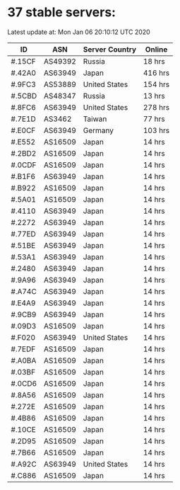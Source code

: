 # 37 stable servers:

Latest update at: Mon Jan 06 20:10:12 UTC 2020

| ID | ASN | Server Country | Online |
| -- | --- | -------------- | ------ |
| #.15CF | AS49392 | Russia | 18 hrs |
| #.42A0 | AS63949 | Japan | 416 hrs |
| #.9FC3 | AS53889 | United States | 154 hrs |
| #.5CBD | AS48347 | Russia | 13 hrs |
| #.8FC6 | AS63949 | United States | 278 hrs |
| #.7E1D | AS3462 | Taiwan | 77 hrs |
| #.E0CF | AS63949 | Germany | 103 hrs |
| #.E552 | AS16509 | Japan | 14 hrs |
| #.2BD2 | AS16509 | Japan | 14 hrs |
| #.0CDF | AS16509 | Japan | 14 hrs |
| #.B1F6 | AS63949 | Japan | 14 hrs |
| #.B922 | AS16509 | Japan | 14 hrs |
| #.5A01 | AS16509 | Japan | 14 hrs |
| #.4110 | AS63949 | Japan | 14 hrs |
| #.2272 | AS63949 | Japan | 14 hrs |
| #.77ED | AS63949 | Japan | 14 hrs |
| #.51BE | AS63949 | Japan | 14 hrs |
| #.53A1 | AS63949 | Japan | 14 hrs |
| #.2480 | AS63949 | Japan | 14 hrs |
| #.9A96 | AS63949 | Japan | 14 hrs |
| #.A74C | AS63949 | Japan | 14 hrs |
| #.E4A9 | AS63949 | Japan | 14 hrs |
| #.9CB9 | AS63949 | Japan | 14 hrs |
| #.09D3 | AS16509 | Japan | 14 hrs |
| #.F020 | AS63949 | United States | 14 hrs |
| #.7EDF | AS16509 | Japan | 14 hrs |
| #.A0BA | AS16509 | Japan | 14 hrs |
| #.03BF | AS16509 | Japan | 14 hrs |
| #.0CD6 | AS16509 | Japan | 14 hrs |
| #.8A56 | AS16509 | Japan | 14 hrs |
| #.272E | AS16509 | Japan | 14 hrs |
| #.4B86 | AS16509 | Japan | 14 hrs |
| #.10CE | AS16509 | Japan | 14 hrs |
| #.2D95 | AS16509 | Japan | 14 hrs |
| #.7B66 | AS16509 | Japan | 14 hrs |
| #.A92C | AS63949 | United States | 14 hrs |
| #.C886 | AS16509 | Japan | 14 hrs |

